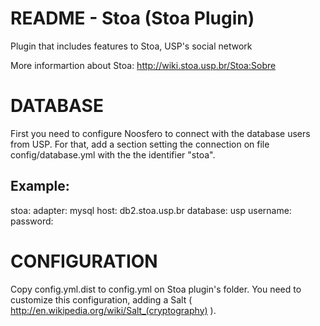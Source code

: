 README - Stoa (Stoa Plugin)
================================

Plugin that includes features to Stoa, USP's social network

More informartion about Stoa: http://wiki.stoa.usp.br/Stoa:Sobre

DATABASE
========

First you need to configure Noosfero to connect with the database users from USP.
For that, add a section setting the connection on file config/database.yml with the the identifier "stoa".

Example:
--------

stoa:
  adapter: mysql
  host: db2.stoa.usp.br
  database: usp
  username: <usuario>
  password: <senha>

CONFIGURATION
=============

Copy config.yml.dist to config.yml on Stoa plugin's folder.
You need to customize this configuration, adding a Salt ( http://en.wikipedia.org/wiki/Salt_(cryptography) ).
